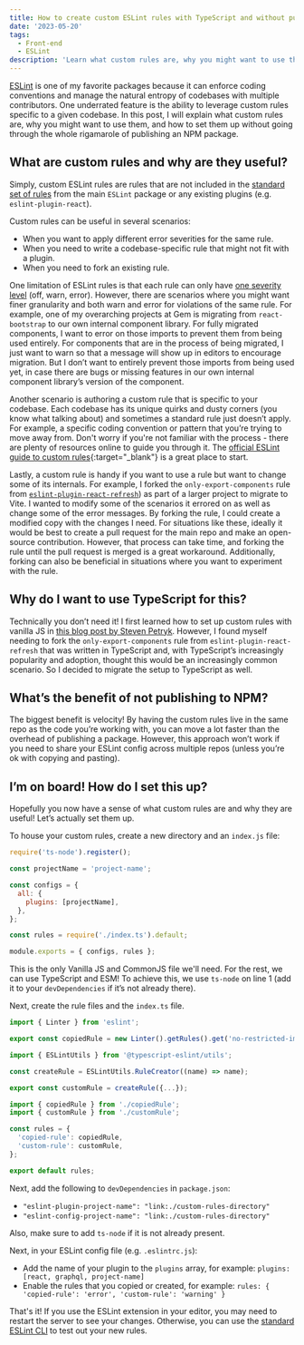 ```yaml
---
title: How to create custom ESLint rules with TypeScript and without publishing to NPM
date: '2023-05-20'
tags:
  - Front-end
  - ESLint
description: 'Learn what custom rules are, why you might want to use them, and how to set them up without going through the whole rigamarole of publishing an NPM package.'
---
```


[ESLint](https://eslint.org/) is one of my favorite packages because it can enforce coding conventions and manage the natural entropy of codebases with multiple contributors. One underrated feature is the ability to leverage custom rules specific to a given codebase. In this post, I will explain what custom rules are, why you might want to use them, and how to set them up without going through the whole rigamarole of publishing an NPM package.

## What are custom rules and why are they useful?

Simply, custom ESLint rules are rules that are not included in the [standard set of rules](https://eslint.org/docs/latest/rules/) from the main `ESLint` package or any existing plugins (e.g. `eslint-plugin-react`).

Custom rules can be useful in several scenarios:

- When you want to apply different error severities for the same rule.
- When you need to write a codebase-specific rule that might not fit with a plugin.
- When you need to fork an existing rule.

One limitation of ESLint rules is that each rule can only have [one severity level](https://eslint.org/docs/latest/rules/) (off, warn, error). However, there are scenarios where you might want finer granularity and both warn and error for violations of the same rule. For example, one of my overarching projects at Gem is migrating from `react-bootstrap` to our own internal component library. For fully migrated components, I want to error on those imports to prevent them from being used entirely. For components that are in the process of being migrated, I just want to warn so that a message will show up in editors to encourage migration. But I don’t want to entirely prevent those imports from being used yet, in case there are bugs or missing features in our own internal component library’s version of the component.

Another scenario is authoring a custom rule that is specific to your codebase. Each codebase has its unique quirks and dusty corners (you know what talking about) and sometimes a standard rule just doesn’t apply. For example, a specific coding convention or pattern that you’re trying to move away from. Don't worry if you're not familiar with the process - there are plenty of resources online to guide you through it. The [official ESLint guide to custom rules](https://eslint.org/docs/latest/extend/custom-rules){:target="\_blank"} is a great place to start.

Lastly, a custom rule is handy if you want to use a rule but want to change some of its internals. For example, I forked the `only-export-components` rule from [`eslint-plugin-react-refresh`](https://github.com/ArnaudBarre/eslint-plugin-react-refresh)) as part of a larger project to migrate to Vite. I wanted to modify some of the scenarios it errored on as well as change some of the error messages. By forking the rule, I could create a modified copy with the changes I need. For situations like these, ideally it would be best to create a pull request for the main repo and make an open-source contribution. However, that process can take time, and forking the rule until the pull request is merged is a great workaround. Additionally, forking can also be beneficial in situations where you want to experiment with the rule.

## Why do I want to use TypeScript for this?

Technically you don’t need it! I first learned how to set up custom rules with vanilla JS in [this blog post by Steven Petryk](https://stevenpetryk.com/blog/custom-eslint-rules/). However, I found myself needing to fork the `only-export-components` rule from `eslint-plugin-react-refresh` that was written in TypeScript and, with TypeScript’s increasingly popularity and adoption, thought this would be an increasingly common scenario. So I decided to migrate the setup to TypeScript as well.

## What’s the benefit of not publishing to NPM?

The biggest benefit is velocity! By having the custom rules live in the same repo as the code you’re working with, you can move a lot faster than the overhead of publishing a package. However, this approach won’t work if you need to share your ESLint config across multiple repos (unless you’re ok with copying and pasting).

## I’m on board! How do I set this up?

Hopefully you now have a sense of what custom rules are and why they are useful! Let’s actually set them up.

To house your custom rules, create a new directory and an `index.js` file:

```jsx
require('ts-node').register();

const projectName = 'project-name';

const configs = {
  all: {
    plugins: [projectName],
  },
};

const rules = require('./index.ts').default;

module.exports = { configs, rules };
```

This is the only Vanilla JS and CommonJS file we'll need. For the rest, we can use TypeScript and ESM! To achieve this, we use `ts-node` on line 1 (add it to your `devDependencies` if it’s not already there).

Next, create the rule files and the `index.ts` file.

```jsx
import { Linter } from 'eslint';

export const copiedRule = new Linter().getRules().get('no-restricted-imports');
```

```jsx
import { ESLintUtils } from '@typescript-eslint/utils';

const createRule = ESLintUtils.RuleCreator((name) => name);

export const customRule = createRule({...});
```

```jsx
import { copiedRule } from './copiedRule';
import { customRule } from './customRule';

const rules = {
  'copied-rule': copiedRule,
  'custom-rule': customRule,
};

export default rules;
```

Next, add the following to `devDependencies` in `package.json`:

- `"eslint-plugin-project-name": "link:./custom-rules-directory"`
- `"eslint-config-project-name": "link:./custom-rules-directory"`

Also, make sure to add `ts-node` if it is not already present.

Next, in your ESLint config file (e.g. `.eslintrc.js`):

- Add the name of your plugin to the `plugins` array, for example: `plugins: [react, graphql, project-name]`
- Enable the rules that you copied or created, for example: `rules: { 'copied-rule': 'error', 'custom-rule': 'warning' }`

That's it! If you use the ESLint extension in your editor, you may need to restart the server to see your changes. Otherwise, you can use the [standard ESLint CLI](https://eslint.org/docs/latest/use/command-line-interface) to test out your new rules.
